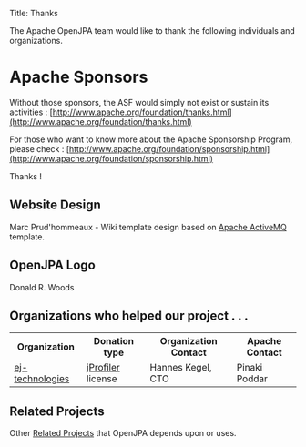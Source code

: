 Title: Thanks

The Apache OpenJPA team would like to thank the following individuals and
organizations. 

<a name="Thanks-ApacheSponsors"></a>

# Apache Sponsors
Without those sponsors, the ASF would simply not exist or sustain its
activities :
[http://www.apache.org/foundation/thanks.html](http://www.apache.org/foundation/thanks.html)

For those who want to know more about the Apache Sponsorship Program,
please check :
[http://www.apache.org/foundation/sponsorship.html](http://www.apache.org/foundation/sponsorship.html)

Thanks !

<a name="Thanks-WebsiteDesign"></a>

## Website Design

Marc Prud'hommeaux - Wiki template design based on [Apache ActiveMQ](http://activemq.apache.org/) template.

<a name="Thanks-OpenJPALogo"></a>

## OpenJPA Logo

Donald R. Woods

<a name="Thanks-Organizationswhohelpedourproject..."></a>

## Organizations who helped our project . . .

<table>
<tr><th>Organization </th><th> Donation type </th><th> Organization Contact </th><th> Apache Contact</th></tr>
<tr>
<td class="border"> <a href="http://www.ej-technologies.com">ej-technologies</a></td>
<td class="border"> <a href="http://www.ej-technologies.com/products/jprofiler/overview.html">jProfiler</a> license </td>
<td class="border"> Hannes Kegel, CTO  </td>
<td class="border"> Pinaki Poddar </td>
</tr>
</table>

<a name="Thanks-RelatedProjects"></a>

## Related Projects
Other [Related Projects](related-projects.html)
 that OpenJPA depends upon or uses.

  
  
